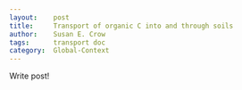 ```yaml
---
layout:    post
title:     Transport of organic C into and through soils
author:    Susan E. Crow
tags:      transport doc 
category:  Global-Context
---
```


Write post!
